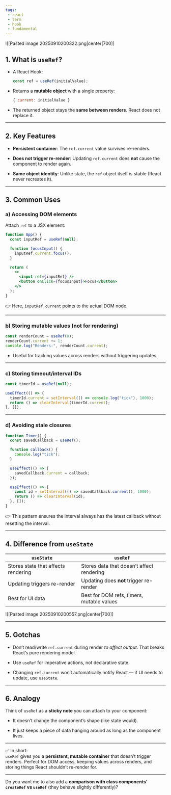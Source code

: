 ```yaml
---
tags: 
 - react
 - term
 - hook
 - fundamental
---
```


![[Pasted image 20250910200322.png|center|700]]

## 1. What is `useRef`?

- A React Hook:
    
    ```js
    const ref = useRef(initialValue);
    ```
    
- Returns a **mutable object** with a single property:
    
    ```js
    { current: initialValue }
    ```
    
- The returned object stays the **same between renders**. React does not replace it.
    

---

## 2. Key Features

- **Persistent container**: The `ref.current` value survives re-renders.
    
- **Does not trigger re-render**: Updating `ref.current` does **not** cause the component to render again.
    
- **Same object identity**: Unlike state, the `ref` object itself is stable (React never recreates it).
    

---

## 3. Common Uses

### a) Accessing DOM elements

Attach `ref` to a JSX element:

```jsx
function App() {
  const inputRef = useRef(null);

  function focusInput() {
    inputRef.current.focus();
  }

  return (
    <>
      <input ref={inputRef} />
      <button onClick={focusInput}>Focus</button>
    </>
  );
}
```

👉 Here, `inputRef.current` points to the actual DOM node.

---

### b) Storing mutable values (not for rendering)

```js
const renderCount = useRef(0);
renderCount.current += 1;
console.log("Renders:", renderCount.current);
```

- Useful for tracking values across renders without triggering updates.
    

---

### c) Storing timeout/interval IDs

```js
const timerId = useRef(null);

useEffect(() => {
  timerId.current = setInterval(() => console.log("tick"), 1000);
  return () => clearInterval(timerId.current);
}, []);
```

---

### d) Avoiding stale closures

```js
function Timer() {
  const savedCallback = useRef();

  function callback() {
    console.log("tick");
  }

  useEffect(() => {
    savedCallback.current = callback;
  });

  useEffect(() => {
    const id = setInterval(() => savedCallback.current(), 1000);
    return () => clearInterval(id);
  }, []);
}
```

👉 This pattern ensures the interval always has the latest callback without resetting the interval.

---

## 4. Difference from `useState`

|`useState`|`useRef`|
|---|---|
|Stores state that affects rendering|Stores data that doesn’t affect rendering|
|Updating triggers re-render|Updating does **not** trigger re-render|
|Best for UI data|Best for DOM refs, timers, mutable values|

![[Pasted image 20250910200557.png|center|700]]

---

## 5. Gotchas

- Don’t read/write `ref.current` during render _to affect output_. That breaks React’s pure rendering model.
    
- Use `useRef` for imperative actions, not declarative state.
    
- Changing `ref.current` won’t automatically notify React — if UI needs to update, use `useState`.
    

---

## 6. Analogy

Think of `useRef` as a **sticky note** you can attach to your component:

- It doesn’t change the component’s shape (like state would).
    
- It just keeps a piece of data hanging around as long as the component lives.
    

---

✅ In short:  
`useRef` gives you a **persistent, mutable container** that doesn’t trigger renders. Perfect for DOM access, keeping values across renders, and storing things React shouldn’t re-render for.

---

Do you want me to also add a **comparison with class components’ `createRef` vs `useRef`** (they behave slightly differently)?
